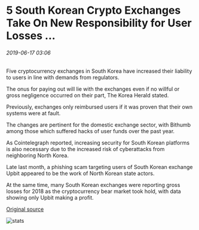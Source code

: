 # 5 South Korean Crypto Exchanges Take On New Responsibility for User Losses ...

###### 2019-06-17 03:06

Five cryptocurrency exchanges in South Korea have increased their liability to users in line with demands from regulators.

The onus for paying out will lie with the exchanges even if no willful or gross negligence occurred on their part, The Korea Herald stated.

Previously, exchanges only reimbursed users if it was proven that their own systems were at fault.

The changes are pertinent for the domestic exchange sector, with Bithumb among those which suffered hacks of user funds over the past year.

As Cointelegraph reported, increasing security for South Korean platforms is also necessary due to the increased risk of cyberattacks from neighboring North Korea.

Late last month, a phishing scam targeting users of South Korean exchange Upbit appeared to be the work of North Korean state actors.

At the same time, many South Korean exchanges were reporting gross losses for 2018 as the cryptocurrency bear market took hold, with data showing only Upbit making a profit.

[Original source](https://cointelegraph.com/news/5-south-korean-crypto-exchanges-take-on-new-responsibility-for-user-losses)

![stats](https://c.statcounter.com/11760860/0/a89fa40b/1/ "stats")
